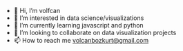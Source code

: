 - 👋 Hi, I’m volfcan
- 👀 I’m interested in data science/visualizations
- 🌱 I’m currently learning javascript and python
- 💞️ I’m looking to collaborate on data visualization projects
- 📫 How to reach me volcanbozkurt@gmail.com

<!---
volfcan/volfcan is a ✨ special ✨ repository because its `README.md` (this file) appears on your GitHub profile.
You can click the Preview link to take a look at your changes.
--->
